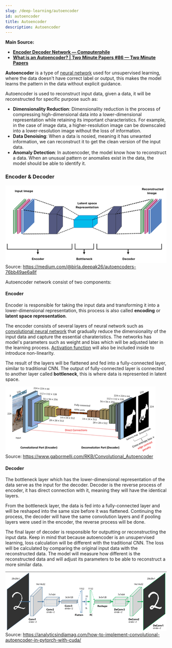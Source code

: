 ```yaml
---
slug: /deep-learning/autoencoder
id: autoencoder
title: Autoencoder
description: Autoencoder
---
```


**Main Source:**

- **[Encoder Decoder Network — Computerphile](https://youtu.be/1icvxbAoPWc?si=h_INIqnLio0jnUw6)**
- **[What is an Autoencoder? | Two Minute Papers #86 — Two Minute Papers](https://youtu.be/Rdpbnd0pCiI?si=CxZ0egCEEmxiIAIo)**

**Autoencoder** is a type of [neural network](/deep-learning/neural-network) used for unsupervised learning, where the data doesn't have correct label or output, this makes the model learns the pattern in the data without explicit guidance.

Autoencoder is used to reconstruct input data, given a data, it will be reconstructed for specific purpose such as:

- **Dimensionality Reduction**: Dimensionality reduction is the process of compressing high-dimensional data into a lower-dimensional representation while retaining its important characteristics. For example, in the case of image data, a higher-resolution image can be downscaled into a lower-resolution image without the loss of information.
- **Data Denoising**: When a data is nosied, meaning it has unwanted information, we can reconstruct it to get the clean version of the input data.
- **Anomaly Detection**: In autoencoder, the model know how to reconstruct a data. When an unusual pattern or anomalies exist in the data, the model should be able to identify it.

### Encoder & Decoder

![Autoencoder architecture](./autoencoder.png)  
Source: https://medium.com/@birla.deepak26/autoencoders-76bb49ae6a8f

Autoencoder network consist of two components:

#### Encoder

Encoder is responsible for taking the input data and transforming it into a lower-dimensional representation, this process is also called **encoding** or **latent space representation**.

The encoder consists of several layers of neural network such as [convolutional neural network](/deep-learning/cnn) that gradually reduce the dimensionality of the input data and capture the essential charateristics. The networks has model's parameters such as weight and bias which will be adjusted later in the learning process. [Activation function](/deep-learning/deep-learning-foundation#activation-function) will also be included inside to introduce non-linearity.

The result of the layers will be flattened and fed into a fully-connected layer, similar to traditional CNN. The output of fully-connected layer is connected to another layer called **bottleneck**, this is where data is represented in latent space.

![Encoding, downscaling the data, in this case an image data](./encoding.png)  
Source: https://www.gabormelli.com/RKB/Convolutional_Autoencoder

#### Decoder

The bottleneck layer which has the lower-dimensional representation of the data serve as the input for the decoder. Decoder is the reverse process of encoder, it has direct connection with it, meaning they will have the identical layers.

From the bottleneck layer, the data is fed into a fully-connected layer and will be reshaped into the same size before it was flattened. Continuing the process, the decoder will have the same convolution layers and if pooling layers were used in the encoder, the reverse process will be done.

The final layer of decoder is responsible for outputting or reconstructing the input data. Keep in mind that because autoencoder is an unsupervised learning, loss calculation will be different with the traditional CNN. The loss will be calculated by comparing the original input data with the reconstructed data. The model will measure how different is the reconstructed data and will adjust its parameters to be able to reconstruct a more similar data.

![Decoder, which is symmetric to encoder](./decoder.png)  
Source: https://analyticsindiamag.com/how-to-implement-convolutional-autoencoder-in-pytorch-with-cuda/
